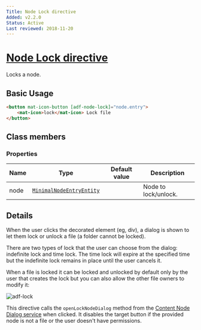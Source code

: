 ```yaml
---
Title: Node Lock directive
Added: v2.2.0
Status: Active
Last reviewed: 2018-11-20
---
```


# [Node Lock directive](../../lib/content-services/directives/node-lock-dialog.directive.ts "Defined in node-lock-dialog.directive.ts")

Locks a node.

## Basic Usage

```html
<button mat-icon-button [adf-node-lock]="node.entry">
    <mat-icon>lock</mat-icon> Lock file
</button>
```

## Class members

### Properties

| Name | Type | Default value | Description |
| ---- | ---- | ------------- | ----------- |
| node | [`MinimalNodeEntryEntity`](../content-services/document-library.model.md) |  | Node to lock/unlock. |

## Details

When the user clicks the decorated element (eg, div), a dialog is shown to let them lock
or unlock a file (a folder cannot be locked).

There are two types of lock that the user can choose from the dialog: indefinite lock and time lock. The time lock will expire at the specified time
but the indefinite lock remains in place until the user cancels it.

When a file is locked it can be locked and unlocked by default only by the user that creates the lock but you can also allow the other file owners to modify it:

![adf-lock](../docassets/images/lock-directive.png)

This directive calls the `openLockNodeDialog` method from the
[Content Node Dialog service](content-node-dialog.service.md)
when clicked.
It disables the target button if the provided node is not a file or the user doesn't
have permissions.
